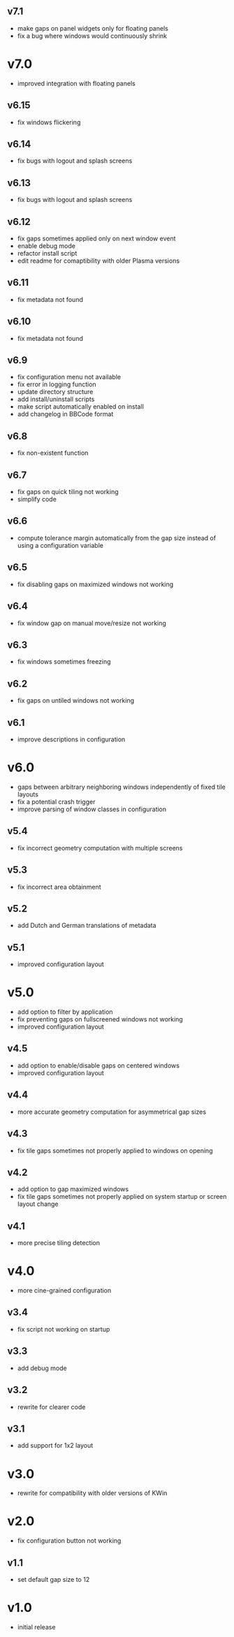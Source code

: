 ## v7.1
- make gaps on panel widgets only for floating panels
- fix a bug where windows would continuously shrink

# v7.0
- improved integration with floating panels


## v6.15
- fix windows flickering

## v6.14
- fix bugs with logout and splash screens

## v6.13
- fix bugs with logout and splash screens

## v6.12
- fix gaps sometimes applied only on next window event
- enable debug mode
- refactor install script
- edit readme for comaptibility with older Plasma versions

## v6.11
- fix metadata not found

## v6.10
- fix metadata not found

## v6.9
- fix configuration menu not available
- fix error in logging function
- update directory structure
- add install/uninstall scripts
- make script automatically enabled on install
- add changelog in BBCode format

## v6.8
- fix non-existent function

## v6.7
- fix gaps on quick tiling not working
- simplify code

## v6.6
- compute tolerance margin automatically from the gap size instead of using a configuration variable

## v6.5
- fix disabling gaps on maximized windows not working

## v6.4
- fix window gap on manual move/resize not working

## v6.3
- fix windows sometimes freezing

## v6.2
- fix gaps on untiled windows not working

## v6.1
- improve descriptions in configuration

# v6.0
- gaps between arbitrary neighboring windows independently of fixed tile layouts
- fix a potential crash trigger
- improve parsing of window classes in configuration

## v5.4
- fix incorrect geometry computation with multiple screens

## v5.3
- fix incorrect area obtainment

## v5.2
- add Dutch and German translations of metadata

## v5.1
- improved configuration layout

# v5.0
- add option to filter by application
- fix preventing gaps on fullscreened windows not working
- improved configuration layout

## v4.5
- add option to enable/disable gaps on centered windows
- improved configuration layout

## v4.4
- more accurate geometry computation for asymmetrical gap sizes

## v4.3
- fix tile gaps sometimes not properly applied to windows on opening

## v4.2
- add option to gap maximized windows
- fix tile gaps sometimes not properly applied on system startup or screen layout change

## v4.1
- more precise tiling detection

# v4.0
- more cine-grained configuration

## v3.4
- fix script not working on startup

## v3.3
- add debug mode

## v3.2
- rewrite for clearer code

## v3.1
- add support for 1x2 layout

# v3.0
- rewrite for compatibility with older versions of KWin

# v2.0
- fix configuration button not working

## v1.1
- set default gap size to 12

# v1.0
- initial release
